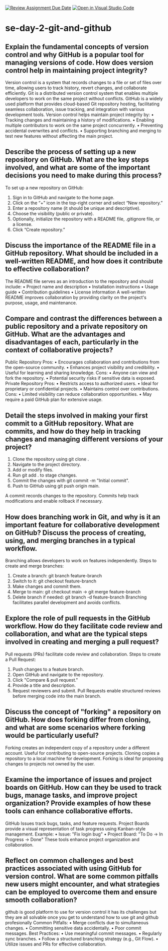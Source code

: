 [![Review Assignment Due Date](https://classroom.github.com/assets/deadline-readme-button-22041afd0340ce965d47ae6ef1cefeee28c7c493a6346c4f15d667ab976d596c.svg)](https://classroom.github.com/a/8wgCKhpZ)
[![Open in Visual Studio Code](https://classroom.github.com/assets/open-in-vscode-2e0aaae1b6195c2367325f4f02e2d04e9abb55f0b24a779b69b11b9e10269abc.svg)](https://classroom.github.com/online_ide?assignment_repo_id=18739724&assignment_repo_type=AssignmentRepo)
# se-day-2-git-and-github
## Explain the fundamental concepts of version control and why GitHub is a popular tool for managing versions of code. How does version control help in maintaining project integrity?

Version control is a system that records changes to a file or set of files over time, allowing users to track history, revert changes, and collaborate efficiently. Git is a distributed version control system that enables multiple developers to work on the same project without conflicts. GitHub is a widely used platform that provides cloud-based Git repository hosting, facilitating seamless collaboration, issue tracking, and integration with various development tools.
Version control helps maintain project integrity by:
•	Tracking changes and maintaining a history of modifications.
•	Enabling multiple contributors to work on the same project concurrently.
•	Preventing accidental overwrites and conflicts.
•	Supporting branching and merging to test new features without affecting the main project.


## Describe the process of setting up a new repository on GitHub. What are the key steps involved, and what are some of the important decisions you need to make during this process?

To set up a new repository on GitHub:
1.	Sign in to GitHub and navigate to the home page.
2.	Click on the “+” icon in the top-right corner and select “New repository.”
3.	Enter a repository name (it should be unique and descriptive).
4.	Choose the visibility (public or private).
5.	Optionally, initialize the repository with a README file, .gitignore file, or a license.
6.	Click “Create repository.”


## Discuss the importance of the README file in a GitHub repository. What should be included in a well-written README, and how does it contribute to effective collaboration?

The README file serves as an introduction to the repository and should include:
•	Project name and description
•	Installation instructions
•	Usage guide
•	Contribution guidelines
•	License information
A well-written README improves collaboration by providing clarity on the project's purpose, usage, and maintenance.


## Compare and contrast the differences between a public repository and a private repository on GitHub. What are the advantages and disadvantages of each, particularly in the context of collaborative projects?

Public Repository
Pros:
•	Encourages collaboration and contributions from the open-source community.
•	Enhances project visibility and credibility.
•	Useful for learning and sharing knowledge.
Cons:
•	Anyone can view and fork the repository.
•	Potential security risks if sensitive data is exposed.
Private Repository
Pros:
•	Restricts access to authorized users.
•	Ideal for proprietary or confidential projects.
•	Maintains control over contributions.
Cons:
•	Limited visibility can reduce collaboration opportunities.
•	May require a paid GitHub plan for extensive usage.


## Detail the steps involved in making your first commit to a GitHub repository. What are commits, and how do they help in tracking changes and managing different versions of your project?

1.	Clone the repository using git clone <repository-url>.
2.	Navigate to the project directory.
3.	Add or modify files.
4.	Run git add . to stage changes.
5.	Commit the changes with git commit -m "Initial commit".
6.	Push to GitHub using git push origin main.

A commit records changes to the repository.
Commits help track modifications and enable rollback if necessary.

## How does branching work in Git, and why is it an important feature for collaborative development on GitHub? Discuss the process of creating, using, and merging branches in a typical workflow.

Branching allows developers to work on features independently. Steps to create and merge branches:
1.	Create a branch: git branch feature-branch
2.	Switch to it: git checkout feature-branch
3.	Make changes and commit them.
4.	Merge to main: git checkout main → git merge feature-branch
5.	Delete branch if needed: git branch -d feature-branch
Branching facilitates parallel development and avoids conflicts.


## Explore the role of pull requests in the GitHub workflow. How do they facilitate code review and collaboration, and what are the typical steps involved in creating and merging a pull request?


Pull requests (PRs) facilitate code review and collaboration.
 Steps to create a Pull Request:
1.	Push changes to a feature branch.
2.	Open GitHub and navigate to the repository.
3.	Click "Compare & pull request."
4.	Provide a title and description.
5.	Request reviewers and submit.
Pull Requests enable structured reviews before merging code into the main branch.


## Discuss the concept of "forking" a repository on GitHub. How does forking differ from cloning, and what are some scenarios where forking would be particularly useful?

Forking creates an independent copy of a repository under a different account. Useful for contributing to open-source projects. Cloning copies a repository to a local machine for development.
Forking is ideal for proposing changes to projects not owned by the user.


## Examine the importance of issues and project boards on GitHub. How can they be used to track bugs, manage tasks, and improve project organization? Provide examples of how these tools can enhance collaborative efforts.

GitHub Issues track bugs, tasks, and feature requests. Project Boards provide a visual representation of task progress using Kanban-style management.
Example:
•	Issue: "Fix login bug"
•	Project Board: "To Do → In Progress → Done"
These tools enhance project organization and collaboration.



## Reflect on common challenges and best practices associated with using GitHub for version control. What are some common pitfalls new users might encounter, and what strategies can be employed to overcome them and ensure smooth collaboration?
github is good platform to use for version control it has its challenges but they are all solvable once you get to understand how to use git and github profesionally
Common Pitfalls:
•	Merge conflicts due to simultaneous changes.
•	Committing sensitive data accidentally.
•	Poor commit messages.
Best Practices:
•	Use meaningful commit messages.
•	Regularly sync branches.
•	Follow a structured branching strategy (e.g., Git Flow).
•	Utilize issues and PRs for effective collaboration.
